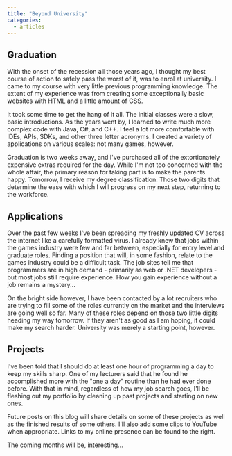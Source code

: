 ```yaml
---
title: "Beyond University"
categories:
  - articles
---
```


## Graduation

With the onset of the recession all those years ago, I thought my best course of action to safely pass the worst of it,
was to enrol at university. I came to my course with very little previous programming knowledge.
The extent of my experience was from creating some exceptionally basic websites with HTML and a little amount of CSS.

It took some time to get the hang of it all. The initial classes were a slow, basic introductions.
As the years went by, I learned to write much more complex code with Java, C#, and C++.
I feel a lot more comfortable with IDEs, APIs, SDKs, and other three letter acronyms.
I created a variety of applications on various scales: not many games, however.

Graduation is two weeks away, and I've purchased all of the extortionately expensive extras required for the day.
While I'm not too concerned with the whole affair, the primary reason for taking part is to make the parents happy.
Tomorrow, I receive my degree classification: Those two digits that determine the ease with which I will progress on my next step,
returning to the workforce.

## Applications

Over the past few weeks I've been spreading my freshly updated CV across the internet like a carefully formatted virus.
I already knew that jobs within the games industry were few and far between, especially for entry level and graduate roles.
Finding a position that will, in some fashion, relate to the games industry could be a difficult task.
The job sites tell me that programmers are in high demand - primarily as web or .NET developers - but most jobs still require experience.
How you gain experience without a job remains a mystery...

On the bright side however, I have been contacted by a lot recruiters who are trying to fill some of the roles currently on the market
and the interviews are going well so far. Many of these roles depend on those two little digits heading my way tomorrow.
If they aren't as good as I am hoping, it could make my search harder. University was merely a starting point, however.

## Projects

I've been told that I should do at least one hour of programming a day to keep my skills sharp.
One of my lecturers said that he found he accomplished more with the "one a day" routine than he had ever done before.
With that in mind, regardless of how my job search goes, I'll be fleshing out my portfolio by cleaning up past projects and starting on new ones.

Future posts on this blog will share details on some of these projects as well as the finished results of some others.
I'll also add some clips to YouTube when appropriate. Links to my online presence can be found to the right.

The coming months will be, interesting...

